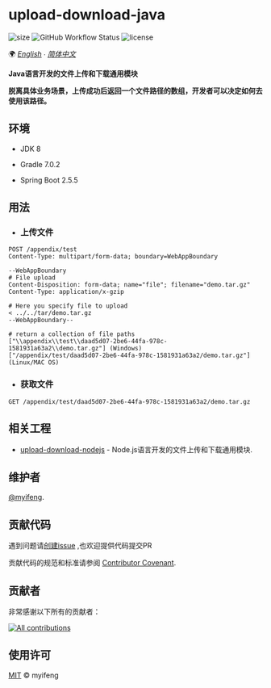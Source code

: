 # upload-download-java

![size](https://img.shields.io/github/repo-size/myifeng/upload-download-java)
![GitHub Workflow Status](https://img.shields.io/github/workflow/status/myifeng/upload-download-java/Java%20CI%20with%20Gradle)
![license](https://img.shields.io/github/license/myifeng/upload-download-java)

🌍
*[English](README.md)  ∙ [简体中文](README.zh-CN.md)*

**Java语言开发的文件上传和下载通用模块**

**脱离具体业务场景，上传成功后返回一个文件路径的数组，开发者可以决定如何去使用该路径。**

## 环境

- JDK 8

- Gradle 7.0.2

- Spring Boot 2.5.5

## 用法

- ### 上传文件
``` http request
POST /appendix/test
Content-Type: multipart/form-data; boundary=WebAppBoundary

--WebAppBoundary
# File upload
Content-Disposition: form-data; name="file"; filename="demo.tar.gz"
Content-Type: application/x-gzip

# Here you specify file to upload
< ../../tar/demo.tar.gz
--WebAppBoundary--

# return a collection of file paths
["\\appendix\\test\\daad5d07-2be6-44fa-978c-1581931a63a2\\demo.tar.gz"] (Windows)
["/appendix/test/daad5d07-2be6-44fa-978c-1581931a63a2/demo.tar.gz"] (Linux/MAC OS)
```

- ### 获取文件

```http request
GET /appendix/test/daad5d07-2be6-44fa-978c-1581931a63a2/demo.tar.gz
```
## 相关工程

- [upload-download-nodejs](https://github.com/myifeng/upload-download-nodejs) - Node.js语言开发的文件上传和下载通用模块.

## 维护者

[@myifeng](https://github.com/myifeng).

## 贡献代码

遇到问题请[创建issue](https://github.com/myifeng/upload-download-java/issues/new) ,也欢迎提供代码提交PR

贡献代码的规范和标准请参阅 [Contributor Covenant](http://contributor-covenant.org/version/1/3/0/).

## 贡献者

非常感谢以下所有的贡献者：

[![All contributions](https://contrib.rocks/image?repo=myifeng/upload-download-java)](https://github.com/myifeng/upload-download-java/graphs/contributors)

## 使用许可

[MIT](LICENSE) © myifeng

